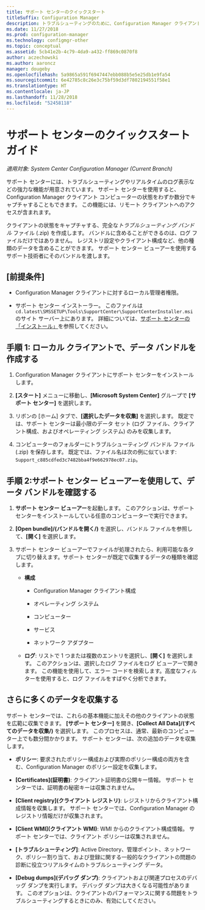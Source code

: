 ```yaml
---
title: サポート センターのクイックスタート
titleSuffix: Configuration Manager
description: トラブルシューティングのために、Configuration Manager クライアントの状態を迅速にキャプチャします。
ms.date: 11/27/2018
ms.prod: configuration-manager
ms.technology: configmgr-other
ms.topic: conceptual
ms.assetid: 5cb41e2b-4c79-4da9-a432-ff869c0870f8
author: aczechowski
ms.author: aaroncz
manager: dougeby
ms.openlocfilehash: 5a9865a591f6947447ebb088b5e5e25db1e9fa54
ms.sourcegitcommit: 6e42785c8c26e3c75bf59d3df7802194551f58e1
ms.translationtype: HT
ms.contentlocale: ja-JP
ms.lasthandoff: 11/28/2018
ms.locfileid: "52458118"
---
```

# <a name="support-center-quickstart-guide"></a>サポート センターのクイックスタート ガイド

*適用対象: System Center Configuration Manager (Current Branch)*

サポート センターには、トラブルシューティングやリアルタイムのログ表示などの強力な機能が用意されています。 サポート センターを使用すると、Configuration Manager クライアント コンピューターの状態をわずか数分でキャプチャすることもできます。 この機能には、リモート クライアントへのアクセスが含まれます。

クライアントの状態をキャプチャする、完全な*トラブルシューティング バンドル* ファイル (.zip) を作成します。 バンドルに含めることができるのは、ログ ファイルだけではありません。 レジストリ設定やクライアント構成など、他の種類のデータを含めることができます。 サポート センター ビューアーを使用するサポート技術者にそのバンドルを渡します。



## <a name="prerequisites"></a>[前提条件]

- Configuration Manager クライアントに対するローカル管理者権限。  

- サポート センター インストーラー。 このファイルは `cd.latest\SMSSETUP\Tools\SupportCenter\SupportCenterInstaller.msi` のサイト サーバー上にあります。 詳細については、[サポート センターの「インストール」](/sccm/core/support/support-center#install)を参照してください。  



## <a name="step-1-create-a-data-bundle-on-a-local-client"></a>手順 1: ローカル クライアントで、データ バンドルを作成する

1.  Configuration Manager クライアントにサポート センターをインストールします。  

2.  **[スタート]** メニューに移動し、**[Microsoft System Center]** グループで **[サポート センター]** を選択します。  

3.  リボンの [ホーム] タブで、**[選択したデータを収集]** を選択します。 既定では、サポート センターは最小限のデータ セット (ログ ファイル、クライアント構成、およびオペレーティング システム) のみを収集します。  

4.  コンピューターのフォルダーにトラブルシューティング バンドル ファイル (.zip) を保存します。 既定では、ファイル名は次の例に似ています: `Support_c885cdfed3c7482bba4f9e662978ec07.zip`。  



## <a name="step-2-view-the-data-bundle-using-support-center-viewer"></a>手順 2:サポート センター ビューアーを使用して、データ バンドルを確認する

1.  **サポート センター ビューアー**を起動します。 このアクションは、サポート センターをインストールしている任意のコンピューターで実行できます。  

2.  **[Open bundle]/(バンドルを開く/)** を選択し、バンドル ファイルを参照して、**[開く]** を選択します。  

3.  サポート センター ビューアーでファイルが処理されたら、利用可能な各タブに切り替えます。サポート センターが既定で収集するデータの種類を確認します。  

    - **構成**  

        - Configuration Manager クライアント構成  

        - オペレーティング システム  

        - コンピューター  

        - サービス  

        - ネットワーク アダプター  

    - **ログ**: リストで 1 つまたは複数のエントリを選択し、**[開く]** を選択します。 このアクションは、選択したログ ファイルをログ ビューアーで開きます。 この機能を使用して、エラー コードを検索します。高度なフィルターを使用すると、ログ ファイルをすばやく分析できます。  



## <a name="collect-more-data"></a>さらに多くのデータを収集する

サポート センターでは、これらの基本機能に加えその他のクライアントの状態を広範に収集できます。 **[サポート センター]** を開き、**[Collect All Data]/(すべてのデータを収集/)** を選択します。 このプロセスは、通常、最新のコンピューター上でも数分間かかります。 サポート センターは、次の追加のデータを収集します。

  - **ポリシー**: 要求されたポリシー構成および実際のポリシー構成の両方を含む、Configuration Manager のポリシー設定を収集します。  

  - **[Certificates]\(証明書\)**: クライアント証明書の公開キー情報。 サポート センターでは、証明書の秘密キーは収集されません。  

  - **[Client registry]\(クライアント レジストリ\)**: レジストリからクライアント構成情報を収集します。 サポート センターでは、Configuration Manager のレジストリ情報だけが収集されます。  

  - **[Client WMI]\(クライアント WMI\)**: WMI からのクライアント構成情報。 サポート センターでは、クライアント ポリシーは収集されません。  

  - **[トラブルシューティング]**: Active Directory、管理ポイント、ネットワーク、ポリシー割り当て、および登録に関する一般的なクライアントの問題の診断に役立つリアルタイムのトラブルシューティング データ。  

  - **[Debug dumps]\(デバッグ ダンプ\)**: クライアントおよび関連プロセスのデバッグ ダンプを実行します。 デバッグ ダンプは大きくなる可能性があります。 このオプションは、クライアントのパフォーマンスに関する問題をトラブルシューティングするときにのみ、有効にしてください。  

